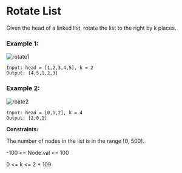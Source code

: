 # Rotate List

Given the head of a linked list, rotate the list to the right by k places.

 

### Example 1:
![rotate1](https://github.com/ananya9177/Competitive-Coding/assets/151428838/82bb4c27-bd5b-4b44-9612-f3f3174ea251)

```
Input: head = [1,2,3,4,5], k = 2
Output: [4,5,1,2,3]
```
### Example 2:
![roate2](https://github.com/ananya9177/Competitive-Coding/assets/151428838/eeb416ef-047a-4ad3-b545-52ea9f84ee58)

```
Input: head = [0,1,2], k = 4
Output: [2,0,1]
```

**Constraints:**

The number of nodes in the list is in the range [0, 500].

-100 <= Node.val <= 100

0 <= k <= 2 * 109
